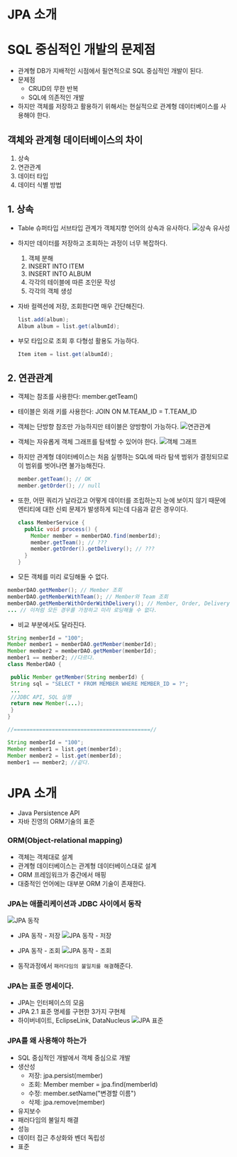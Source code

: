 # JPA 소개

# SQL 중심적인 개발의 문제점
* 관계형 DB가 지배적인 시점에서 필연적으로 SQL 중심적인 개발이 된다.
* 문제점
  * CRUD의 무한 반복
  * SQL에 의존적인 개발
* 하지만 객체를 저장하고 활용하기 위해서는 현실적으로 관계형 데이터베이스를 사용해야 한다.

## **객체와 관계형 데이터베이스의 차이**
1. 상속
2. 연관관계
3. 데이터 타입
4. 데이터 식별 방법

## 1. **상속**
* Table 슈퍼타입 서브타입 관계가 객체지향 언어의 상속과 유사하다.
![상속 유사성](../img/상속%20유사성.png)
* 하지만 데이터를 저장하고 조회하는 과정이 너무 복잡하다.
  1. 객체 분해
  2. INSERT INTO ITEM
  3. INSERT INTO ALBUM
  4. 각각의 테이블에 따른 조인문 작성
  5. 각각의 객체 생성

* 자바 컬렉션에 저장, 조회한다면 매우 간단해진다.
  ```java
  list.add(album);
  Album album = list.get(albumId);
  ```

* 부모 타입으로 조회 후 다형성 활용도 가능하다.
  ```java
  Item item = list.get(albumId);
  ``` 

## 2. **연관관계**
* 객체는 참조를 사용한다: member.getTeam()
* 테이블은 외래 키를 사용한다: JOIN ON M.TEAM_ID = T.TEAM_ID
* 객체는 단방향 참조만 가능하지만 테이블은 양방향이 가능하다.
![연관관계](../img/연관관계.png)   
   

* 객체는 자유롭게 객체 그래프를 탐색할 수 있어야 한다.
![객체 그래프](../img/객체그래프.png) 
* 하지만 관계형 데이터베이스는 처음 실행하는 SQL에 따라 탐색 범위가 결정되므로 이 범위를 벗어나면 불가능해진다.
  ```java
  member.getTeam(); // OK
  member.getOrder(); // null
  ```

* 또한, 어떤 쿼리가 날라갔고 어떻게 데이터를 조립하는지 눈에 보이지 않기 때문에 엔티티에 대한 신뢰 문제가 발생하게 되는데 다음과 같은 경우이다.
  ```java
  class MemberService {
    public void process() {
      Member member = memberDAO.find(memberId);
      member.getTeam(); // ???
      member.getOrder().getDelivery(); // ???
    }
  }
  ```

* 모든 객체를 미리 로딩해둘 수 없다.
```java
memberDAO.getMember(); // Member 조회
memberDAO.getMemberWithTeam(); // Member와 Team 조회
memberDAO.getMemberWithOrderWithDelivery(); // Member, Order, Delivery 조회
... // 이처럼 모든 경우를 가정하고 미리 로딩해둘 수 없다.
```

* 비교 부분에서도 달라진다.
```java
String memberId = "100";
Member member1 = memberDAO.getMember(memberId);
Member member2 = memberDAO.getMember(memberId);
member1 == member2; //다르다.
class MemberDAO {

 public Member getMember(String memberId) {
 String sql = "SELECT * FROM MEMBER WHERE MEMBER_ID = ?";
 ...
 //JDBC API, SQL 실행
 return new Member(...);
 }
}

//===========================================//

String memberId = "100";
Member member1 = list.get(memberId);
Member member2 = list.get(memberId);
member1 == member2; //같다.
```

# JPA 소개
* Java Persistence API
* 자바 진영의 ORM기술의 표준   

### ORM(Object-relational mapping)
* 객체는 객체대로 설계
* 관계형 데이터베이스는 관계형 데이터베이스대로 설계
* ORM 프레임워크가 중간에서 매핑
* 대중적인 언어에는 대부분 ORM 기술이 존재한다.   
 

### JPA는 애플리케이션과 JDBC 사이에서 동작
  ![JPA 동작](../img/JPA동작.png)
* JPA 동작 - 저장
![JPA 동작 - 저장](../img/JPA동작저장.png)
* JPA 동작 - 조회
![JPA 동작 - 조회](../img/JPA동작조회.png)

* 동작과정에서 `패러다임의 불일치를 해결`해준다.

### JPA는 표준 명세이다.
* JPA는 인터페이스의 모음
* JPA 2.1 표준 명세를 구현한 3가지 구현체
* 하이버네이트, EclipseLink, DataNucleus
![JPA 표준](../img/JPA표준.png)

### JPA를 왜 사용해야 하는가
* SQL 중심적인 개발에서 객체 중심으로 개발
* 생산성
  * 저장: jpa.persist(member)
  * 조회: Member member = jpa.find(memberId)
  * 수정: member.setName("변경할 이름")
  * 삭제: jpa.remove(member)
* 유지보수
* 패러다임의 불일치 해결
* 성능
* 데이터 접근 추상화와 벤더 독립성
* 표준